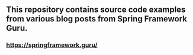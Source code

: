 ## This repository contains source code examples from various blog posts from Spring Framework Guru.
### https://springframework.guru/
